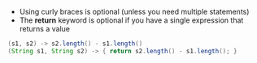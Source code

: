 * Using curly braces is optional (unless you need multiple statements)
* The **return** keyword is optional if you have a single expression that returns a value

```java
(s1, s2) -> s2.length() - s1.length()
(String s1, String s2) -> { return s2.length() - s1.length(); }
```
